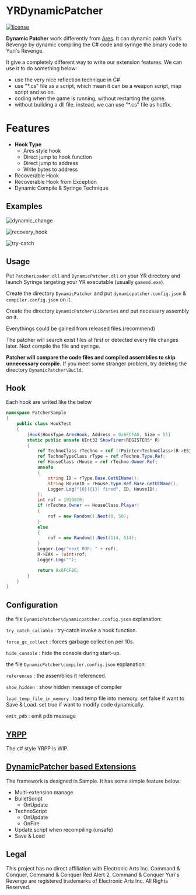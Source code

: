 
# YRDynamicPatcher

[![license](https://www.gnu.org/graphics/gplv3-or-later.png)](https://www.gnu.org/licenses/gpl-3.0.en.html)

**Dynamic Patcher** work differently from [Ares](https://github.com/Ares-Developers/Ares). It can dynamic patch Yuri's Revenge by dynamic compiling the C# code and syringe the binary code to Yuri's Revenge.

It give a completely different way to write our extension features.
We can use it to do something below:
- use the very nice reflection technique in C#
- use "\*.cs" file as a script, which mean it can be a weapon script, map script and so on.
- coding when the game is running, without restarting the game.
- without building a dll file. instead, we can use "\*.cs" file as hotfix.

**Features**
============
- **Hook Type**
  - Ares style hook
  - Direct jump to hook function
  - Direct jump to address
  - Write bytes to address
- Recoverable Hook
- Recoverable Hook from Exception
- Dynamic Compile & Syringe Technique


Examples
--------

![dynamic_change](Sample/dynamic_change.gif)

![recovery_hook](Sample/recovery_hook.gif)

![try-catch](Sample/try-catch.gif)

Usage
--------
Put `PatcherLoader.dll` and `DynamicPatcher.dll` on your YR directory and launch Syringe targeting your YR executable (usually `gamemd.exe`).

Create the directory `DynamicPatcher` and put `dynamicpatcher.config.json` & `compiler.config.json` on it.

Create the directory `DynamicPatcher\Libraries` and put necessary assembly on it.

Everythings could be gained from released files.(recommend)

The patcher will search exist files at first or detected every file changes later. Next compile the file and syringe.

**Patcher will compare the code files and compiled assemblies to skip unnecessary compile.** If you meet some stranger problem, try deleting the directory `DynamicPatcher\Build`.

Hook
--------
Each hook are writed like the below

``` csharp
namespace PatcherSample
{
    public class HookTest
    {
        [Hook(HookType.AresHook, Address = 0x6FCFA0, Size = 5)]
        static public unsafe UInt32 ShowFirer(REGISTERS* R)
        {
            ref TechnoClass rTechno = ref ((Pointer<TechnoClass>)R->ESI).Ref;
            ref TechnoTypeClass rType = ref rTechno.Type.Ref;
            ref HouseClass rHouse = ref rTechno.Owner.Ref;
            unsafe
            {
                string ID = rType.Base.GetUIName();
                string HouseID = rHouse.Type.Ref.Base.GetUIName();
                Logger.Log("{0}({1}) fired", ID, HouseID);
            };
            int rof = 1919810;
            if (rTechno.Owner == HouseClass.Player)
            {
                rof = new Random().Next(0, 50);
            }
            else
            {
                rof = new Random().Next(114, 514);
            }
            Logger.Log("next ROF: " + rof);
            R->EAX = (uint)rof;
            Logger.Log("");

            return 0x6FCFBE;
        }
    }
}
```

Configuration
--------
the file `DynamicPatcher\dynamicpatcher.config.json` explanation:

`try_catch_callable` : try-catch invoke a hook function.

`force_gc_collect` : forces garbage collection per 10s.

`hide_console` : hide the console during start-up.


the file `DynamicPatcher\compiler.config.json` explanation:

`references` : the assemblies it referenced.

`show_hidden` : show hidden message of compiler

`load_temp_file_in_memory` : load temp file into memory. set false if want to Save & Load. set true if want to modify code dynamically.

`emit_pdb` : emit pdb message

[YRPP](https://github.com/Xkein/PatcherYRpp)
--------
The c# style YRPP is WIP.

[DynamicPatcher based Extensions](https://github.com/Xkein/PatcherExtension)
--------
The framework is designed in Sample.
It has some simple feature below:
- Multi-extension manage
- BulletScript
  - OnUpdate
- TechnoScript
  - OnUpdate
  - OnFire
- Update script when recompiling (unsafe)
- Save & Load

Legal
-----
This project has no direct affiliation with Electronic Arts Inc. Command & Conquer, Command & Conquer Red Alert 2, Command & Conquer Yuri's Revenge are registered trademarks of Electronic Arts Inc. All Rights Reserved.
